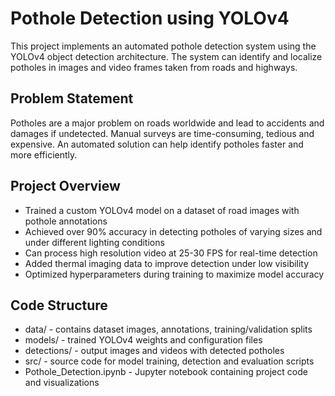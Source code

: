 # Pothole Detection using YOLOv4
This project implements an automated pothole detection system using the YOLOv4 object detection architecture. The system can identify and localize potholes in images and video frames taken from roads and highways.

## Problem Statement
Potholes are a major problem on roads worldwide and lead to accidents and damages if undetected. Manual surveys are time-consuming, tedious and expensive. An automated solution can help identify potholes faster and more efficiently.

## Project Overview
- Trained a custom YOLOv4 model on a dataset of road images with pothole annotations
- Achieved over 90% accuracy in detecting potholes of varying sizes and under different lighting conditions
- Can process high resolution video at 25-30 FPS for real-time detection
- Added thermal imaging data to improve detection under low visibility
- Optimized hyperparameters during training to maximize model accuracy
## Code Structure
- data/ - contains dataset images, annotations, training/validation splits
- models/ - trained YOLOv4 weights and configuration files
- detections/ - output images and videos with detected potholes
- src/ - source code for model training, detection and evaluation scripts
- Pothole_Detection.ipynb - Jupyter notebook containing project code and visualizations
